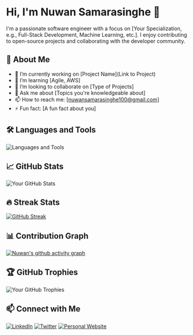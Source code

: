 # Hi, I'm Nuwan Samarasinghe 👋

I'm a passionate software engineer with a focus on [Your Specialization, e.g., Full-Stack Development, Machine Learning, etc.]. I enjoy contributing to open-source projects and collaborating with the developer community.

## 🚀 About Me

- 🔭 I’m currently working on [Project Name](Link to Project)
- 🌱 I’m learning [Agile, AWS]
- 👯 I’m looking to collaborate on [Type of Projects]
- 💬 Ask me about [Topics you're knowledgeable about]
- 📫 How to reach me: [nuwansamarasinghe100@gmail.com]
- ⚡ Fun fact: [A fun fact about you]

## 🛠️ Languages and Tools

![Languages and Tools](https://skillicons.dev/icons?i=angular,aws,bitbucket,bootstrap,css,cypress,django,docker,dynamodb,git,github,gradle,hibernate,html,idea,java,js,jenkins,linux,maven,mysql,nodejs,npm,postgres,postman,react,redis,sentry,terraform,ts,vue,webpack,yarn&perline=20&theme=dark)

## 📈 GitHub Stats

![Your GitHub Stats](https://github-readme-stats.vercel.app/api?username=nuwan-samarasinghe&show_icons=true&theme=onedark)

## 🔥 Streak Stats

[![GitHub Streak](https://github-readme-streak-stats.herokuapp.com?user=nuwan-samarasinghe&theme=dark)](https://git.io/streak-stats)

## 📊 Contribution Graph

[![Nuwan's github activity graph](https://github-readme-activity-graph.vercel.app/graph?username=nuwan-samarasinghe&theme=github-compact)](https://github.com/ashutosh00710/github-readme-activity-graph)

## 🏆 GitHub Trophies

![Your GitHub Trophies](https://github-profile-trophy.vercel.app/?username=nuwan-samarasinghe&theme=nord&margin-w=5&margin-h=5)

## 📫 Connect with Me

[![LinkedIn](https://img.shields.io/badge/LinkedIn-YourUsername-blue?style=flat&logo=linkedin)](https://www.linkedin.com/in/YourUsername/)
[![Twitter](https://img.shields.io/badge/Twitter-@YourHandle-blue?style=flat&logo=twitter)](https://twitter.com/YourHandle)
[![Personal Website](https://img.shields.io/badge/Website-YourWebsite-blue?style=flat&logo=google-chrome)](https://YourWebsite.com)

